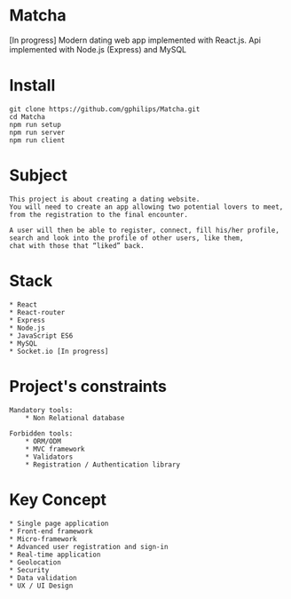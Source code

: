 # Matcha
[In progress] Modern dating web app implemented with React.js. Api implemented with Node.js (Express) and MySQL

# Install

```
git clone https://github.com/gphilips/Matcha.git
cd Matcha
npm run setup
npm run server
npm run client
```
# Subject

```
This project is about creating a dating website. 
You will need to create an app allowing two potential lovers to meet, 
from the registration to the final encounter.

A user will then be able to register, connect, fill his/her profile, 
search and look into the profile of other users, like them, 
chat with those that “liked” back.
```
# Stack
```
* React 
* React-router
* Express
* Node.js
* JavaScript ES6
* MySQL
* Socket.io [In progress]  
```

# Project's constraints
```
Mandatory tools: 
	* Non Relational database 

Forbidden tools:
	* ORM/ODM
	* MVC framework
	* Validators 
	* Registration / Authentication library 
```

# Key Concept
```
* Single page application
* Front-end framework
* Micro-framework 
* Advanced user registration and sign-in
* Real-time application
* Geolocation 
* Security
* Data validation
* UX / UI Design 
```
